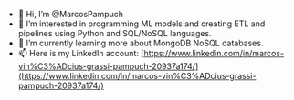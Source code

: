 - 👋 Hi, I’m @MarcosPampuch
- 👀 I’m interested in programming ML models and creating ETL and pipelines using Python and SQL/NoSQL languages.
- 🌱 I’m currently learning more about MongoDB NoSQL databases.
- 📫 Here is my LinkedIn account: [https://www.linkedin.com/in/marcos-vin%C3%ADcius-grassi-pampuch-20937a174/](https://www.linkedin.com/in/marcos-vin%C3%ADcius-grassi-pampuch-20937a174/)

<!---
MarcosPampuch/MarcosPampuch is a ✨ special ✨ repository because its `README.md` (this file) appears on your GitHub profile.
You can click the Preview link to take a look at your changes.
--->
